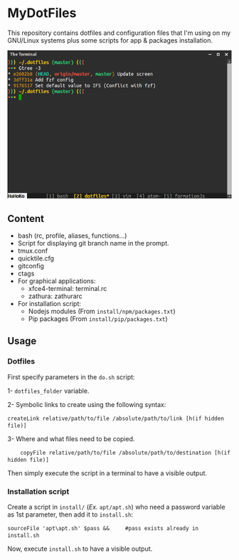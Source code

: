 MyDotFiles
==========

This repository contains dotfiles and configuration files that I'm using on my GNU/Linux systems plus some scripts for app & packages installation.

<div style="text-align:center"><img src=".img/terminal.jpg" alt="Basic terminal window" /></div>

Content
-------

- bash (rc, profile, aliases, functions...)
- Script for displaying git branch name in the prompt.
- tmux.conf
- quicktile.cfg
- gitconfig
- ctags
- For graphical applications:
  * xfce4-terminal: terminal.rc
  * zathura: zathurarc
- For installation script:
  * Nodejs modules (From `install/npm/packages.txt`)
  * Pip packages (From `install/pip/packages.txt`)

Usage
-----

### Dotfiles

First specify parameters in the `do.sh` script:

1- `dotfiles_folder` variable.

2- Symbolic links to create using the following syntax:

```
createLink relative/path/to/file /absolute/path/to/link [h(if hidden file)]
```

3- Where and what files need to be copied.

```
    copyFile relative/path/to/file /absolute/path/to/destination [h(if hidden file)]
```

Then simply execute the script in a terminal to have a visible output.

### Installation script

Create a script in `install/` (*Ex.* `apt/apt.sh`) who need a password variable as 1st parameter, then add it to `install.sh`:

```
sourceFile 'apt\apt.sh' $pass &&	 #pass exists already in install.sh
```

Now, execute `install.sh` to have a visible output.
